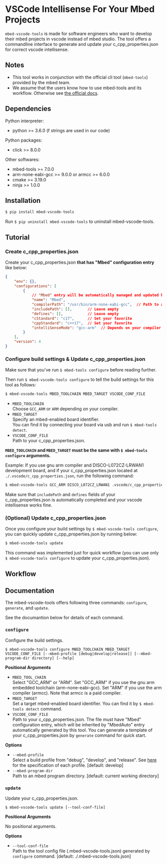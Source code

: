 
# VSCode Intellisense For Your Mbed Projects

`mbed-vscode-tools` is made for software engineers who want to develop their mbed projects in vscode instead of mbed studio.
The tool offers a commandline interface to generate and update your c_cpp_properties.json for correct vscode intellisense.

## Notes

* This tool works in conjunction with the official cli tool (`mbed-tools`) provided by the mbed team.
* We assume that the users know how to use mbed-tools and its workflow. Otherwise see [the official docs](https://os.mbed.com/docs/mbed-os/v6.15/build-tools/use.html). 

## Dependencies

Python interpreter:

* python >= 3.6.0 (f strings are used in our code)

Python packages:

* click >= 8.0.0

Other softwares:

* mbed-tools >= 7.0.0
* arm-none-eabi-gcc >= 9.0.0 or armcc >= 6.0.0
* cmake >= 3.19.0
* ninja >= 1.0.0

## Installation

```bash
$ pip install mbed-vscode-tools
```

Run `$ pip uninstall mbed-vscode-tools` to uninstall mbed-vscode-tools.

## Tutorial

### Create c_cpp_properties.json

Create your c_cpp_properties.json **that has \"Mbed\" configuration entry** like below:

```json
{
    "env": {},
    "configurations": [
        {
            // "Mbed" entry will be automatically managed and updated by this tool.
            "name": "Mbed",
            "compilerPath": "/usr/bin/arm-none-eabi-gcc",  // Path to an arm-compiler executable to use
            "includePath": [],       // Leave empty
            "defines": [],           // Leave empty
            "cStandard": "c17",      // Set your favorite
            "cppStandard": "c++17",  // Set your favorite
            "intelliSenseMode": "gcc-arm"  // Depends on your compiler
        }
    ],
    "version": 4
}
```

### Configure build settings & Update c_cpp_properties.json

Make sure that you've run `$ mbed-tools configure` before reading further.

Then run `$ mbed-vscode-tools configure` to tell the build settings for this tool as follows:

```bash
$ mbed-vscode-tools MBED_TOOLCHAIN MBED_TARGET VSCODE_CONF_FILE
```

* `MBED_TOOLCHAIN`  
  Choose `GCC_ARM` or `ARM` depending on your compiler.
* `MBED_TARGET`  
  Specify an mbed-enabled board identifier.  
  You can find it by connecting your board via usb and run `$ mbed-tools detect`.
* `VSCODE_CONF_FILE`  
  Path to your c_cpp_properties.json.

**`MBED_TOOLCHAIN` and `MBED_TARGET` must be the same with `$ mbed-tools configure` arguments.**

Example: If you use gnu arm compiler and DISCO-L072CZ-LRWAN1 development board, and if your c_cpp_properties.json located at `./.vscode/c_cpp_properties.json`, run the following command:

```bash
$ mbed-vscode-tools GCC_ARM DISCO_L072CZ_LRWAN1 .vscode/c_cpp_properties.json
```

Make sure that `includePath` and `defines` fields of your c_cpp_properties.json is automatically completed
and your vscode intellisense works fine.

### (Optional) Update c_cpp_properties.json

Once you configure your build settings by `$ mbed-vscode-tools configure`,
you can quickly update c_cpp_properties.json by running below:

```bash
$ mbed-vscode-tools update
```

This command was implemented just for quick workflow (you can use only `$ mbed-vscode-tools configure` to update your c_cpp_properties.json).

## Workflow

## Documentation

The mbed-vscode-tools offers following three commands: `configure`, `generate`, and `update`.

See the documantion below for details of each command.

### `configure`

Configure the build settings.

```
$ mbed-vscode-tools configure MBED_TOOLCHAIN MBED_TARGET VSCODE_CONF_FILE [--mbed-profile [debug|develop|release]] [--mbed-program-dir directory] [--help]
```

**Positional Arguments**

* `MBED_TOOL_CHAIN`  
  Select \"GCC_ARM\" or "ARM". Set \"GCC_ARM\" if you use the gnu arm embedded toolchain (arm-none-eabi-gcc). Set \"ARM\" if you use the arm compiler (armcc). Note that armcc is a paid compiler.
* `MBED_TARGET`  
  Set a target mbed-enabled board identifier.
  You can find it by `$ mbed-tools detect` command.
* `VSCODE_CONF_FILE`  
  Path to your c_cpp_properties.json.
  The file must have \"Mbed\" configuration entry,
  which will be inherited by \"MbedAuto\" entry
  automatically generated by this tool.
  You can generate a template of your c_cpp_properties.json
  by `generate` command for quick start.

**Options**

* `--mbed-profile`  
  Select a build profile from \"debug\", \"develop\", and \"release\". See [here](https://os.mbed.com/docs/mbed-os/v6.15/program-setup/build-profiles-and-rules.html) for the specification of each profile. [default: develop]
* `--mbed-program-dir`  
  Path to an mbed program directory. [default: current working directory]

### `update`

Update your c_cpp_properties.json.

```
$ mbed-vscode-tools update [--tool-conf-file]
```

**Positional Arguments**

No positional arguments.

**Options**

* `--tool-conf-file`  
  Path to the tool config file (.mbed-vscode-tools.json) generated by `configure` command. [default: ./.mbed-vscode-tools.json]
